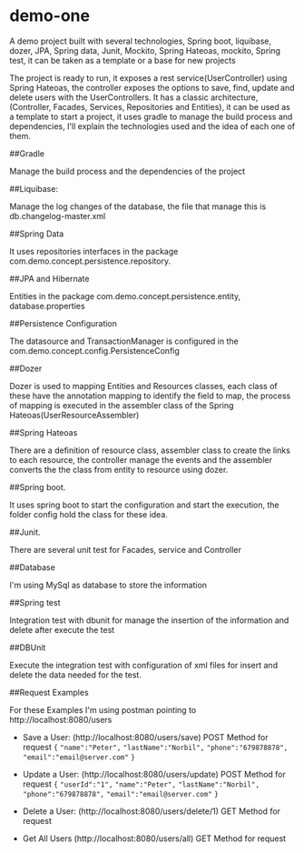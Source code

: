 # demo-one
A demo project built with several technologies, Spring boot, liquibase, dozer, JPA, Spring data, Junit, Mockito, Spring Hateoas, mockito, Spring test, it can be taken as a template or a base for new projects

The project is ready to run, it exposes a rest service(UserController) using Spring Hateoas, the controller exposes the options to save, find, update and delete users with the UserControllers. It has a classic architecture, (Controller, Facades, Services, Repositories and Entities), it can be used as a template to start a project, it uses gradle to manage the build process and dependencies, I'll explain the technologies used and the idea of each one of them.

##Gradle

Manage the build process and the dependencies of the project

##Liquibase:

Manage the log changes of the database, the file that manage this is db.changelog-master.xml

##Spring Data

It uses repositories interfaces in the package com.demo.concept.persistence.repository.

##JPA and Hibernate

Entities in the package com.demo.concept.persistence.entity, database.properties

##Persistence Configuration

The datasource and TransactionManager is configured in the com.demo.concept.config.PersistenceConfig

##Dozer

Dozer is used to mapping Entities and Resources classes, each class of these have the annotation mapping to identify the field to map, the process of mapping is executed in the assembler class of the Spring Hateoas(UserResourceAssembler)

##Spring Hateoas

There are a definition of resource class, assembler class to create the links to each resource, the controller manage the events and the assembler converts the the class from entity to resource using dozer.

##Spring boot.

It uses spring boot to start the configuration and start the execution, the folder config hold the class for these idea.

##Junit.

There are several unit test for Facades, service and Controller

##Database

I'm using MySql as database to store the information

##Spring test

Integration test with dbunit for manage the insertion of the information and delete after execute the test

##DBUnit

Execute the integration test with configuration of xml files for insert and delete the data needed for the test.

##Request Examples

For these Examples I'm using postman pointing to http://localhost:8080/users

* Save a User: (http://localhost:8080/users/save) POST Method for request
`{`
	`"name":"Peter",`
	`"lastName":"Norbil",`
	`"phone":"679878878",`
	`"email":"email@server.com"`
`}`

* Update a User: (http://localhost:8080/users/update) POST Method for request
`{`
	`"userId":"1",`
	`"name":"Peter",`
	`"lastName":"Norbil",`
	`"phone":"679878878",`
	`"email":"email@server.com"`
`}`

* Delete a User: (http://localhost:8080/users/delete/1) GET Method for request 

* Get All Users (http://localhost:8080/users/all) GET Method for request